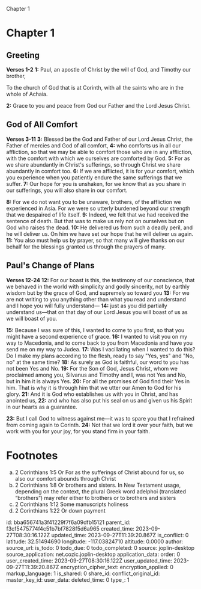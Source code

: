 Chapter 1

# Chapter 1
## Greeting
**Verses 1-2**
**1:** Paul, an apostle of Christ by the will of God, and Timothy our brother,

To the church of God that is at Corinth, with all the saints who are in the whole of Achaia.

**2:** Grace to you and peace from God our Father and the Lord Jesus Christ.

## God of All Comfort
**Verses 3-11**
**3:** Blessed be the God and Father of our Lord Jesus Christ, the Father of mercies and God of all comfort,
**4:** who comforts us in all our affliction, so that we may be able to comfort those who are in any affliction, with the comfort with which we ourselves are comforted by God.
**5:** For as we share abundantly in Christ's sufferings, so through Christ we share abundantly in comfort too.
**6:** If we are afflicted, it is for your comfort, which you experience when you patiently endure the same sufferings that we suffer.
**7:** Our hope for you is unshaken, for we know that as you share in our sufferings, you will also share in our comfort.

**8:** For we do not want you to be unaware, brothers, of the affliction we experienced in Asia. For we were so utterly burdened beyond our strength that we despaired of life itself.
**9:** Indeed, we felt that we had received the sentence of death. But that was to make us rely not on ourselves but on God who raises the dead.
**10:** He delivered us from such a deadly peril, and he will deliver us. On him we have set our hope that he will deliver us again.
**11:** You also must help us by prayer, so that many will give thanks on our behalf for the blessings granted us through the prayers of many.

## Paul's Change of Plans
**Verses 12-24**
**12:** For our boast is this, the testimony of our conscience, that we behaved in the world with simplicity and godly sincerity, not by earthly wisdom but by the grace of God, and supremely so toward you
**13:** For we are not writing to you anything other than what you read and understand and I hope you will fully understand—
**14:** just as you did partially understand us—that on that day of our Lord Jesus you will boast of us as we will boast of you.

**15:** Because I was sure of this, I wanted to come to you first, so that you might have a second experience of grace.
**16:** I wanted to visit you on my way to Macedonia, and to come back to you from Macedonia and have you send me on my way to Judea.
**17:** Was I vacillating when I wanted to do this? Do I make my plans according to the flesh, ready to say "Yes, yes" and "No, no" at the same time?
**18:** As surely as God is faithful, our word to you has not been Yes and No.
**19:** For the Son of God, Jesus Christ, whom we proclaimed among you, Silvanus and Timothy and I, was not Yes and No, but in him it is always Yes.
**20:** For all the promises of God find their Yes in him. That is why it is through him that we utter our Amen to God for his glory.
**21:** And it is God who establishes us with you in Christ, and has anointed us,
**22:** and who has also put his seal on us and given us his Spirit in our hearts as a guarantee.

**23:** But I call God to witness against me—it was to spare you that I refrained from coming again to Corinth.
**24:** Not that we lord it over your faith, but we work with you for your joy, for you stand firm in your faith.

# Footnotes
<ol type='a'>
	<li>2 Corinthians 1:5 Or For as the sufferings of Christ abound for us, so also our comfort abounds through Christ</li>
	<li>2 Corinthians 1:8 Or brothers and sisters. In New Testament usage, depending on the context, the plural Greek word adelphoi (translated “brothers”) may refer either to brothers or to brothers and sisters</li>
	<li>2 Corinthians 1:12 Some manuscripts holiness</li>
	<li>2 Corinthians 1:22 Or down payment</li>
</ol>


id: bba656741a3f41229f7f6a09dfb15121
parent_id: f3cf5475774f4c51b7bf7828f5d6a965
created_time: 2023-09-27T08:30:16.122Z
updated_time: 2023-09-27T11:39:20.867Z
is_conflict: 0
latitude: 32.51494690
longitude: -117.03824710
altitude: 0.0000
author: 
source_url: 
is_todo: 0
todo_due: 0
todo_completed: 0
source: joplin-desktop
source_application: net.cozic.joplin-desktop
application_data: 
order: 0
user_created_time: 2023-09-27T08:30:16.122Z
user_updated_time: 2023-09-27T11:39:20.867Z
encryption_cipher_text: 
encryption_applied: 0
markup_language: 1
is_shared: 0
share_id: 
conflict_original_id: 
master_key_id: 
user_data: 
deleted_time: 0
type_: 1